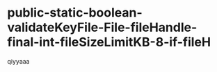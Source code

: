 # public-static-boolean-validateKeyFile-File-fileHandle-final-int-fileSizeLimitKB-8-if-fileH
qiyyaaa

